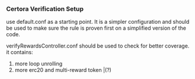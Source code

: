 


### Certora Verification Setup

use default.conf as a starting point. It is a simpler configuration and should be used to make sure the rule is proven first on a simplified version of the code.

verifyRewardsController.conf should be used to check for better coverage. it contains:
1. more loop unrolling
2. more erc20 and  multi-reward token |(?) 